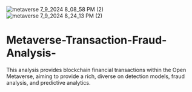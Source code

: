 ![metaverse 7_9_2024 8_08_58 PM (2)](https://github.com/AdewoleK/Metaverse-Transaction-Fraud-Analysis-/assets/159004650/22ccc783-ea06-435c-8fa3-286e689df30d)
![metaverse 7_9_2024 8_24_13 PM (2)](https://github.com/AdewoleK/Metaverse-Transaction-Fraud-Analysis-/assets/159004650/f226d231-ba94-4f01-a1bc-81cff694b15e)
# Metaverse-Transaction-Fraud-Analysis-
This analysis provides blockchain financial transactions within the Open Metaverse, aiming to provide a rich, diverse on detection models, fraud analysis, and predictive analytics. 
